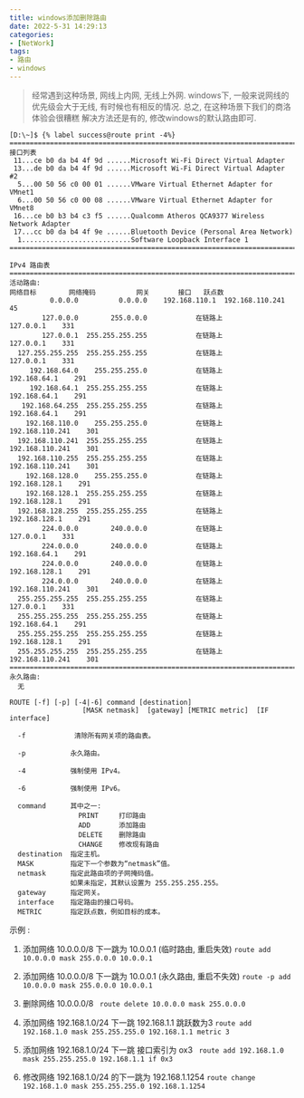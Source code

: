 ```yaml
---
title: windows添加删除路由
date: 2022-5-31 14:29:13
categories: 
- [NetWork]
tags: 
- 路由
- windows
---
```


> 经常遇到这种场景, 网线上内网, 无线上外网. 
windows下, 一般来说网线的优先级会大于无线, 有时候也有相反的情况.
> 总之, 在这种场景下我们的商洛体验会很糟糕
> 解决方法还是有的, 修改windows的默认路由即可.


```
[D:\~]$ {% label success@route print -4%}
===========================================================================
接口列表
 11...ce b0 da b4 4f 9d ......Microsoft Wi-Fi Direct Virtual Adapter
 13...de b0 da b4 4f 9d ......Microsoft Wi-Fi Direct Virtual Adapter #2
  5...00 50 56 c0 00 01 ......VMware Virtual Ethernet Adapter for VMnet1
  6...00 50 56 c0 00 08 ......VMware Virtual Ethernet Adapter for VMnet8
 16...ce b0 b3 b4 c3 f5 ......Qualcomm Atheros QCA9377 Wireless Network Adapter
 17...cc b0 da b4 4f 9e ......Bluetooth Device (Personal Area Network)
  1...........................Software Loopback Interface 1
===========================================================================

IPv4 路由表
===========================================================================
活动路由:
网络目标        网络掩码          网关       接口   跃点数
          0.0.0.0          0.0.0.0    192.168.110.1  192.168.110.241     45
        127.0.0.0        255.0.0.0            在链路上         127.0.0.1    331
        127.0.0.1  255.255.255.255            在链路上         127.0.0.1    331
  127.255.255.255  255.255.255.255            在链路上         127.0.0.1    331
     192.168.64.0    255.255.255.0            在链路上      192.168.64.1    291
     192.168.64.1  255.255.255.255            在链路上      192.168.64.1    291
   192.168.64.255  255.255.255.255            在链路上      192.168.64.1    291
    192.168.110.0    255.255.255.0            在链路上   192.168.110.241    301
  192.168.110.241  255.255.255.255            在链路上   192.168.110.241    301
  192.168.110.255  255.255.255.255            在链路上   192.168.110.241    301
    192.168.128.0    255.255.255.0            在链路上     192.168.128.1    291
    192.168.128.1  255.255.255.255            在链路上     192.168.128.1    291
  192.168.128.255  255.255.255.255            在链路上     192.168.128.1    291
        224.0.0.0        240.0.0.0            在链路上         127.0.0.1    331
        224.0.0.0        240.0.0.0            在链路上      192.168.64.1    291
        224.0.0.0        240.0.0.0            在链路上     192.168.128.1    291
        224.0.0.0        240.0.0.0            在链路上   192.168.110.241    301
  255.255.255.255  255.255.255.255            在链路上         127.0.0.1    331
  255.255.255.255  255.255.255.255            在链路上      192.168.64.1    291
  255.255.255.255  255.255.255.255            在链路上     192.168.128.1    291
  255.255.255.255  255.255.255.255            在链路上   192.168.110.241    301
===========================================================================
永久路由:
  无

```

``` 
ROUTE [-f] [-p] [-4|-6] command [destination]
                  [MASK netmask]  [gateway] [METRIC metric]  [IF interface]

  -f            清除所有网关项的路由表。

  -p           永久路由。

  -4           强制使用 IPv4。

  -6           强制使用 IPv6。

  command      其中之一:
                 PRINT     打印路由
                 ADD       添加路由
                 DELETE    删除路由
                 CHANGE    修改现有路由
  destination  指定主机。
  MASK         指定下一个参数为“netmask”值。
  netmask      指定此路由项的子网掩码值。
               如果未指定，其默认设置为 255.255.255.255。
  gateway      指定网关。
  interface    指定路由的接口号码。
  METRIC       指定跃点数，例如目标的成本。
```


示例 :

1)  添加网络 10.0.0.0/8  下一跳为 10.0.0.1 (临时路由, 重启失效)
``` route add 10.0.0.0 mask 255.0.0.0 10.0.0.1 ```

2)  添加网络 10.0.0.0/8  下一跳为 10.0.0.1 (永久路由, 重启不失效)
``` route -p add 10.0.0.0 mask 255.0.0.0 10.0.0.1 ```

3) 删除网络 10.0.0.0/8 
``` route delete 10.0.0.0 mask 255.0.0.0```

4)  添加网络 192.168.1.0/24 下一跳 192.168.1.1 跳跃数为3
``` route add 192.168.1.0 mask 255.255.255.0 192.168.1.1 metric 3 ```

5)  添加网络 192.168.1.0/24 下一跳 接口索引为 ox3
``` route add 192.168.1.0 mask 255.255.255.0 192.168.1.1 if 0x3```

6)  修改网络 192.168.1.0/24 的下一跳为 192.168.1.1254
``` route change 192.168.1.0 mask 255.255.255.0 192.168.1.1254 ```